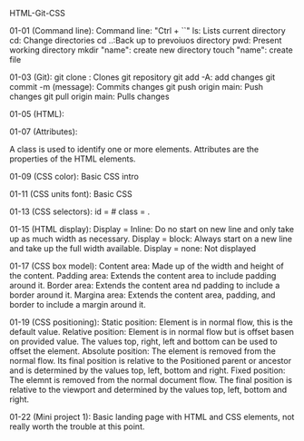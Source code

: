 HTML-Git-CSS

01-01 (Command line):
Command line: "Ctrl + ``"
ls: Lists current directory
cd: Change directories
cd ..:Back up to prevoiuos directory
pwd: Present working directory
mkdir "name": create new directory
touch "name": create file

01-03 (Git):
git clone <url>: Clones git repository
git add -A: add changes
git commit -m (message): Commits changes
git push origin main: Push changes
git pull origin main: Pulls changes

01-05 (HTML):
<!-- comment -->

01-07 (Attributes):
<section class="">
A class is used to identify one or more elements.
Attributes are the properties of the HTML elements.

01-09 (CSS color):
Basic CSS intro

01-11 (CSS units font):
Basic CSS

01-13 (CSS selectors):
id = #
class = .

01-15 (HTML display):
Display = Inline: Do no start on new line and only take up as much width as necessary.
Display = block: Always start on a new line and take up the full width available.
Display = none: Not displayed

01-17 (CSS box model):
Content area: Made up of the width and height of the content.
Padding area: Extends the content area to include padding around it.
Border area: Extends the content area nd padding to include a border around it.
Margina area: Extends the content area, padding, and border to include a margin around it.

01-19 (CSS positioning):
Static position: Element is in normal flow, this is the default value.
Relative position: Element is in normal flow but is offset basen on provided value. The values top, right, left and bottom can be used to offset the element.
Absolute position: The element is removed from the normal flow. Its final position is relative to the Positioned parent or ancestor and is determined by the values top, left, bottom and right.
Fixed position: The elemnt is removed from the normal document flow. The final position is relative to the viewport and determined by the values top, left, bottom and right.

01-22 (Mini project 1):
Basic landing page with HTML and CSS elements, not really worth the trouble at this point. 